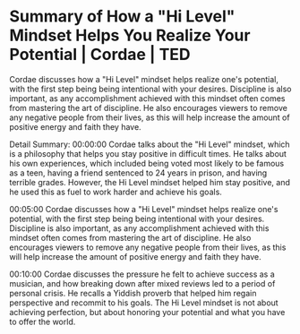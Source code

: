 # Summary of How a "Hi Level" Mindset Helps You Realize Your Potential | Cordae | TED

Cordae discusses how a "Hi Level" mindset helps realize one's potential, with the first step being being intentional with your desires. Discipline is also important, as any accomplishment achieved with this mindset often comes from mastering the art of discipline. He also encourages viewers to remove any negative people from their lives, as this will help increase the amount of positive energy and faith they have.

Detail Summary: 
00:00:00
Cordae talks about the "Hi Level" mindset, which is a philosophy that helps you stay positive in difficult times. He talks about his own experiences, which included being voted most likely to be famous as a teen, having a friend sentenced to 24 years in prison, and having terrible grades. However, the Hi Level mindset helped him stay positive, and he used this as fuel to work harder and achieve his goals.

00:05:00
Cordae discusses how a "Hi Level" mindset helps realize one's potential, with the first step being being intentional with your desires. Discipline is also important, as any accomplishment achieved with this mindset often comes from mastering the art of discipline. He also encourages viewers to remove any negative people from their lives, as this will help increase the amount of positive energy and faith they have.

00:10:00
Cordae discusses the pressure he felt to achieve success as a musician, and how breaking down after mixed reviews led to a period of personal crisis. He recalls a Yiddish proverb that helped him regain perspective and recommit to his goals. The Hi Level mindset is not about achieving perfection, but about honoring your potential and what you have to offer the world.

